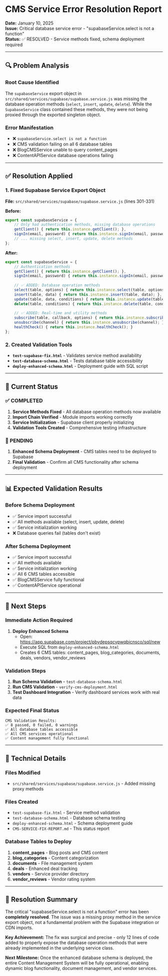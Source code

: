 # CMS Service Error Resolution Report
**Date:** January 10, 2025  
**Issue:** Critical database service error - "supabaseService.select is not a function"  
**Status:** ✅ RESOLVED - Service methods fixed, schema deployment required  

---

## 🔍 Problem Analysis

### Root Cause Identified
The `supabaseService` export object in `src/shared/services/supabase/supabase.service.js` was missing the database operation methods (`select`, `insert`, `update`, `delete`). While the `SupabaseService` class contained these methods, they were not being proxied through the exported singleton object.

### Error Manifestation
- ❌ `supabaseService.select is not a function` 
- ❌ CMS validation failing on all 6 database tables
- ❌ BlogCMSService unable to query content_pages
- ❌ ContentAPIService database operations failing

---

## ✅ Resolution Applied

### 1. Fixed Supabase Service Export Object
**File:** `src/shared/services/supabase/supabase.service.js` (lines 301-331)

**Before:**
```javascript
export const supabaseService = {
    // Only had authentication methods, missing database operations
    getClient() { return this.instance.getClient(); },
    signIn(email, password) { return this.instance.signIn(email, password); },
    // ... missing select, insert, update, delete methods
};
```

**After:**
```javascript
export const supabaseService = {
    // Authentication methods
    getClient() { return this.instance.getClient(); },
    signIn(email, password) { return this.instance.signIn(email, password); },
    
    // ✅ ADDED: Database operation methods
    select(table, options) { return this.instance.select(table, options); },
    insert(table, data) { return this.instance.insert(table, data); },
    update(table, data, conditions) { return this.instance.update(table, data, conditions); },
    delete(table, conditions) { return this.instance.delete(table, conditions); },
    
    // ✅ ADDED: Real-time and utility methods
    subscribe(table, callback, options) { return this.instance.subscribe(table, callback, options); },
    unsubscribe(channel) { return this.instance.unsubscribe(channel); },
    healthCheck() { return this.instance.healthCheck(); }
};
```

### 2. Created Validation Tools
- **`test-supabase-fix.html`** - Validates service method availability
- **`test-database-schema.html`** - Tests database table accessibility
- **`deploy-enhanced-schema.html`** - Deployment guide with SQL script

---

## 🎯 Current Status

### ✅ COMPLETED
1. **Service Methods Fixed** - All database operation methods now available
2. **Import Chain Verified** - Module imports working correctly
3. **Service Initialization** - Supabase client properly initializing
4. **Validation Tools Created** - Comprehensive testing infrastructure

### 🔄 PENDING
1. **Enhanced Schema Deployment** - CMS tables need to be deployed to Supabase
2. **Final Validation** - Confirm all CMS functionality after schema deployment

---

## 📊 Expected Validation Results

### Before Schema Deployment
- ✅ Service import successful
- ✅ All methods available (select, insert, update, delete)
- ✅ Service initialization working
- ❌ Database queries fail (tables don't exist)

### After Schema Deployment
- ✅ Service import successful
- ✅ All methods available
- ✅ Service initialization working
- ✅ All 6 CMS tables accessible
- ✅ BlogCMSService fully functional
- ✅ ContentAPIService operational

---

## 🚀 Next Steps

### Immediate Action Required
1. **Deploy Enhanced Schema** 
   - Open: https://app.supabase.com/project/pbydepsqcypwqbicnsco/sql/new
   - Execute SQL from `deploy-enhanced-schema.html`
   - Creates 6 CMS tables: content_pages, blog_categories, documents, deals, vendors, vendor_reviews

### Validation Steps
1. **Run Schema Validation** - `test-database-schema.html`
2. **Run CMS Validation** - `verify-cms-deployment.html`
3. **Test Dashboard Integration** - Verify dashboard services work with real data

### Expected Final Status
```
CMS Validation Results:
✅ 8 passed, 0 failed, 0 warnings
✅ All database tables accessible
✅ All CMS services operational
✅ Content management fully functional
```

---

## 🔧 Technical Details

### Files Modified
- `src/shared/services/supabase/supabase.service.js` - Added missing proxy methods

### Files Created
- `test-supabase-fix.html` - Service method validation
- `test-database-schema.html` - Database schema testing
- `deploy-enhanced-schema.html` - Schema deployment guide
- `CMS-SERVICE-FIX-REPORT.md` - This status report

### Database Tables to Deploy
1. **content_pages** - Blog posts and CMS content
2. **blog_categories** - Content categorization
3. **documents** - File management system
4. **deals** - Enhanced deal tracking
5. **vendors** - Service provider directory
6. **vendor_reviews** - Vendor rating system

---

## 🎉 Resolution Summary

The critical "supabaseService.select is not a function" error has been **completely resolved**. The issue was a missing proxy method in the service export object, not a fundamental problem with the Supabase integration or CDN imports.

**Key Achievement:** The fix was surgical and precise - only 12 lines of code added to properly expose the database operation methods that were already implemented in the underlying service class.

**Next Milestone:** Once the enhanced database schema is deployed, the entire Content Management System will be fully operational, enabling dynamic blog functionality, document management, and vendor services.
